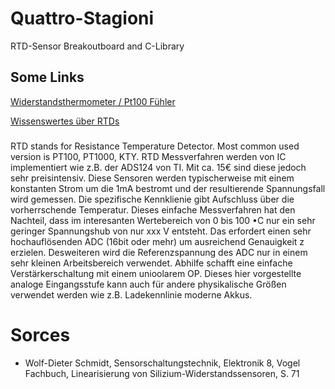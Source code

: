 # Quattro-Stagioni
RTD-Sensor Breakoutboard and C-Library

## Some Links
[Widerstandsthermometer / Pt100 Fühler](https://www.tcgmbh.de/widerstandsthermometer/pt100-fuehler.html?gad_source=1&gclid=EAIaIQobChMIzJ2AwLC6hwMVt5hQBh2AcgBmEAAYAiAAEgKx2PD_BwE)

[Wissenswertes über RTDs](https://www.te.com/de/products/sensors/temperature-sensors/resources/understanding-rtds.html)

###
RTD stands for Resistance Temperature Detector. Most common used version is PT100, PT1000, KTY.
RTD Messverfahren werden von IC implementiert wie z.B. der ADS124 von TI. Mit ca. 15€ sind diese jedoch sehr preisintensiv. 
Diese Sensoren werden typischerweise mit einem konstanten Strom um die 1mA bestromt und der resultierende Spannungsfall wird gemessen.
Die spezifische Kennklienie gibt Aufschluss über die vorherrschende Temperatur.
Dieses einfache Messverfahren hat den Nachteil, dass im interesanten Wertebereich von 0 bis 100 •C nur ein sehr geringer Spannungshub von nur xxx V entsteht.
Das erfordert einen sehr hochauflösenden ADC (16bit oder mehr) um ausreichend Genauigkeit z erzielen.
Desweiteren wird die Referenzspannung des ADC nur in einem sehr kleinen Arbeitsbereich verwendet.
Abhilfe schafft eine einfache Verstärkerschaltung mit einem unioolarem OP.
Dieses hier vorgestellte analoge Eingangsstufe kann auch für andere physikalische Größen verwendet werden wie z.B. Ladekennlinie moderne Akkus.

# Sorces
- Wolf-Dieter Schmidt, Sensorschaltungstechnik, Elektronik 8, Vogel Fachbuch, Linearisierung von Silizium-Widerstandssensoren, S. 71
